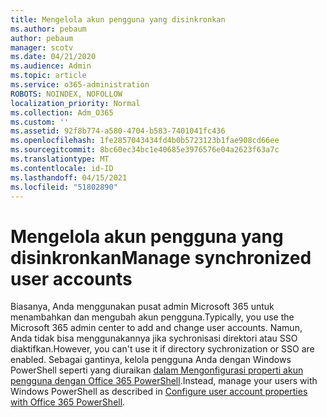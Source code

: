 ```yaml
---
title: Mengelola akun pengguna yang disinkronkan
ms.author: pebaum
author: pebaum
manager: scotv
ms.date: 04/21/2020
ms.audience: Admin
ms.topic: article
ms.service: o365-administration
ROBOTS: NOINDEX, NOFOLLOW
localization_priority: Normal
ms.collection: Adm_O365
ms.custom: ''
ms.assetid: 92f8b774-a580-4704-b583-7401041fc436
ms.openlocfilehash: 1fe2857043434fd4b0b5723123b1fae908cd66ee
ms.sourcegitcommit: 8bc60ec34bc1e40685e3976576e04a2623f63a7c
ms.translationtype: MT
ms.contentlocale: id-ID
ms.lasthandoff: 04/15/2021
ms.locfileid: "51802890"
---
```

# <a name="manage-synchronized-user-accounts"></a><span data-ttu-id="4e593-102">Mengelola akun pengguna yang disinkronkan</span><span class="sxs-lookup"><span data-stu-id="4e593-102">Manage synchronized user accounts</span></span>

<span data-ttu-id="4e593-103">Biasanya, Anda menggunakan pusat admin Microsoft 365 untuk menambahkan dan mengubah akun pengguna.</span><span class="sxs-lookup"><span data-stu-id="4e593-103">Typically, you use the Microsoft 365 admin center to add and change user accounts.</span></span> <span data-ttu-id="4e593-104">Namun, Anda tidak bisa menggunakannya jika sychronisasi direktori atau SSO diaktifkan.</span><span class="sxs-lookup"><span data-stu-id="4e593-104">However, you can't use it if directory sychronization or SSO are enabled.</span></span> <span data-ttu-id="4e593-105">Sebagai gantinya, kelola pengguna Anda dengan Windows PowerShell seperti yang diuraikan [dalam Mengonfigurasi properti akun pengguna dengan Office 365 PowerShell](https://docs.microsoft.com/office365/enterprise/powershell/configure-user-account-properties-with-office-365-powershell ).</span><span class="sxs-lookup"><span data-stu-id="4e593-105">Instead, manage your users with Windows PowerShell as described in [Configure user account properties with Office 365 PowerShell](https://docs.microsoft.com/office365/enterprise/powershell/configure-user-account-properties-with-office-365-powershell ).</span></span> 
  

